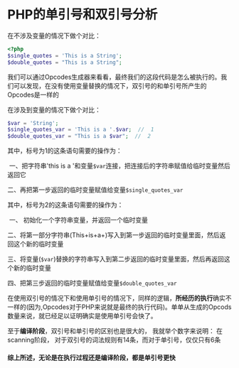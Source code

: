 # PHP的单引号和双引号分析

在不涉及变量的情况下做个对比：

```php
<?php
$single_quotes = 'This is a String';
$double_quotes = "This is a String";
```

我们可以通过Opcodes生成器来看看，最终我们的这段代码是怎么被执行的。我们可以发现，在没有使用变量替换的情况下，双引号的和单引号所产生的Opcodes是一样的

在涉及到变量的情况下做个对比：

```php
$var = 'String';
$single_quotes_var = 'This is a '.$var;  //  1
$double_quotes_var = "This is a $var";  //  2
```

其中，标号为1的这条语句需要的操作为：

​	一、把字符串'this is a '和变量`$var`连接，把连接后的字符串赋值给临时变量然后返回它

​	二、再把第一步返回的临时变量赋值给变量`$single_quotes_var`

其中，标号为2的这条语句需要的操作为：

​	一、 初始化一个字符串变量，并返回一个临时变量

​	二、将第一部分字符串(This+is+a+)写入到第一步返回的临时变量里面，然后返回这个新的临时变量

​	三、将变量(`$var`)替换的字符串写入到第二步返回的临时变量里面，然后再返回这个新的临时变量

​	四、把第三步返回的临时变量赋值给变量`$double_quotes_var`

在使用双引号的情况下和使用单引号的情况下，同样的逻辑，**所经历的执行**确实不一样的(因为,Opcodes对于PHP来说就是最终的执行代码)。单单从生成的Opcods数量来说，就已经足以证明确实是使用单引号会快了。

至于**编译阶段**，双引号和单引号的区别也是很大的， 我就举个数字来说明： 在scanning阶段， 对于双引号的词法规则有14条，而对于单引号，仅仅只有6条

#### 综上所述，无论是在执行过程还是编译阶段，都是单引号更快

